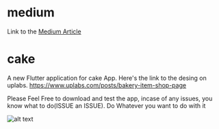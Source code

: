 # medium
Link to the [Medium Article](https://medium.com/@treyrosiusndimofor/creating-beautiful-apps-with-flutter-7277159d4b32)

# cake

A new Flutter application for cake App. Here's the link to the desing on uplabs.
https://www.uplabs.com/posts/bakery-item-shop-page


Please Feel Free to download and test the app, incase of any issues, you know what to do(ISSUE an ISSUE).
Do Whatever you want to do with it

![alt text](https://raw.githubusercontent.com/trey-rosius/cake_app/master/images/cake_fruit.png)
